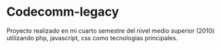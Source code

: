 Codecomm-legacy
===============

Proyecto realizado en mi cuarto semestre del nivel medio superior (2010) utilizando php, javascript, css como tecnologías principales.
